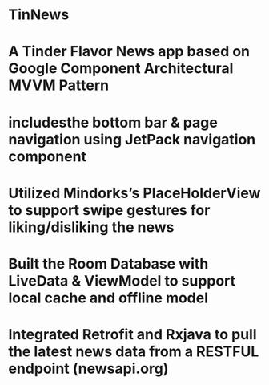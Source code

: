 # TinNews
# A Tinder Flavor News app based on Google Component Architectural MVVM Pattern
# includesthe bottom bar & page navigation using JetPack navigation component 
# Utilized Mindorks’s PlaceHolderView to support swipe gestures for liking/disliking the news
# Built the Room Database with LiveData & ViewModel to support local cache and offline model
# Integrated Retrofit and Rxjava to pull the latest news data from a RESTFUL endpoint  (newsapi.org) 
